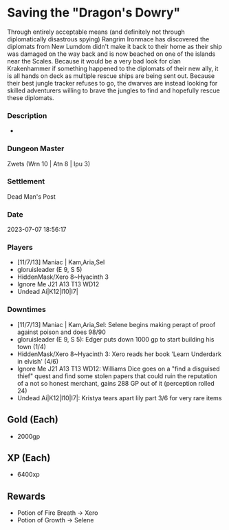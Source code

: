 # Saving the "Dragon's Dowry"
Through entirely acceptable means (and definitely not through diplomatically disastrous spying) Rangrim Ironmace has discovered the diplomats from New Lumdom didn't make it back to their home as their ship was damaged on the way back and is now beached on one of the islands near the Scales.  Because it would be a very bad look for clan Krakenhammer if something happened to the diplomats of their new ally, it is all hands on deck as multiple rescue ships are being sent out.  Because their best jungle tracker refuses to go, the dwarves are instead looking for skilled adventurers willing to brave the jungles to find and hopefully rescue these diplomats.
### Description
-
### Dungeon Master
Zwets (Wrn 10 | Atn 8 | Ipu 3)
### Settlement
Dead Man's Post
### Date
2023-07-07 18:56:17
### Players
* [11/7/13] Maniac | Kam,Aria,Sel
* gloruisleader (E 9, S 5)
* HiddenMask/Xero 8~Hyacinth 3
* Ignore Me J21 A13 T13 WD12
* Undead Ai|K12|I10|I7|
### Downtimes
* [11/7/13] Maniac | Kam,Aria,Sel: Selene begins making perapt of proof against poison and does 98/90
* gloruisleader (E 9, S 5): Edger puts down 1000 gp to start building his town (1/4)
* HiddenMask/Xero 8~Hyacinth 3: Xero reads her book 'Learn Underdark in elvish' (4/6)
* Ignore Me J21 A13 T13 WD12: Williams Dice goes on a "find a disguised thief" quest and find some stolen papers that could ruin the reputation of a not so honest merchant, gains 288 GP out of it (perception rolled 24)
* Undead Ai|K12|I10|I7|: Kristya tears apart lily part 3/6 for very rare items
## Gold (Each)
* 2000gp
## XP (Each)
* 6400xp
## Rewards
* Potion of Fire Breath -> Xero
* Potion of Growth -> Selene